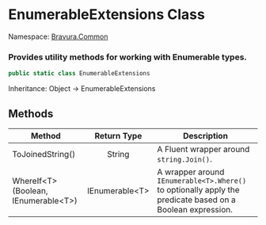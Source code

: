 # EnumerableExtensions Class

Namespace: [Bravura.Common](./Bravura.Common.md)

### Provides utility methods for working with Enumerable types.

```csharp
public static class EnumerableExtensions
```

Inheritance: Object -> EnumerableExtensions

## Methods
| Method                                  |   Return Type    | Description                                                                                                |
|-----------------------------------------|:----------------:|------------------------------------------------------------------------------------------------------------|
| ToJoinedString()                        |      String      | A Fluent wrapper around `string.Join()`.                                                                   |
| WhereIf\<T\>(Boolean, IEnumerable\<T\>) | IEnumerable\<T\> | A wrapper around `IEnumerable<T>.Where()` to optionally apply the predicate based on a Boolean expression. |
